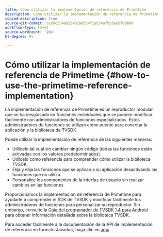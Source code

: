 ```yaml
---
title: Cómo utilizar la implementación de referencia de Primetime
description: Cómo utilizar la implementación de referencia de Primetime
copied-description: true
source-git-commit: 02ebc3548a254b2a6554f1ab34afbb3ea5f09bb8
workflow-type: tm+mt
source-wordcount: '204'
ht-degree: 0%

---
```


# Cómo utilizar la implementación de referencia de Primetime {#how-to-use-the-primetime-reference-implementation}

La implementación de referencia de Primetime es un reproductor modular que se ha desglosado en funciones individuales que se pueden modificar fácilmente con administradores de funciones especializados. Estos administradores de funciones se utilizan como puente para conectar la aplicación y la biblioteca de TVSDK.

Puede utilizar la implementación de referencia de las siguientes maneras:

* Utilícelo tal cual sin cambiar ningún código (todas las funciones están activadas con los valores predeterminados).
* Utilícelo como referencia para comprender cómo utilizar la biblioteca TVSDK.
* Elija y elija las funciones que se aplican a su aplicación desactivando las funciones que no utiliza.
* Personalice los componentes de la interfaz de usuario sin realizar cambios en las funciones.

Proporcionamos la implementación de referencia de Primetime para ayudarle a comprender el SDK de TVSDK y modificar fácilmente los administradores de funciones para personalizar su reproductor. Sin embargo, consulte la [Guía del programador de TVSDK 1.4 para Android](https://helpx.adobe.com/content/dam/help/en/primetime/programming-guides/psdk_android.pdf) para obtener información detallada sobre la biblioteca TVSDK.

Para acceder fácilmente a la documentación de la API de implementación de referencia en formato Javadoc, haga clic en [aquí](https://help.adobe.com/en_US/primetime/api/reference_implementation/android/javadoc/index.html).
